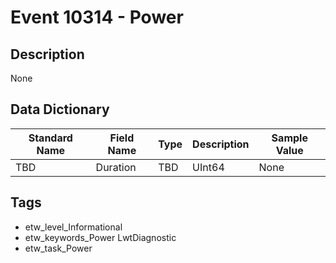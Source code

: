 # Event 10314 - Power

## Description
None

## Data Dictionary
|Standard Name|Field Name|Type|Description|Sample Value|
|---|---|---|---|---|
|TBD|Duration|TBD|UInt64|None|None|

## Tags
* etw_level_Informational
* etw_keywords_Power LwtDiagnostic
* etw_task_Power